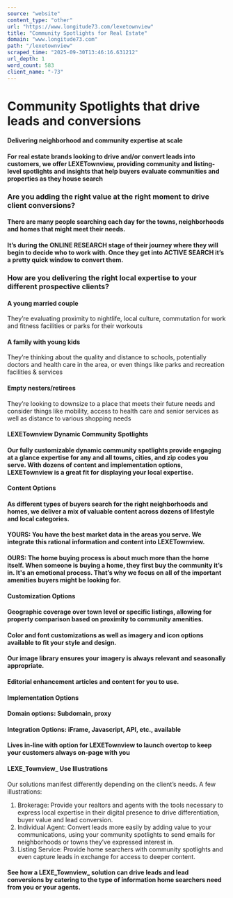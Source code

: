 ```yaml
---
source: "website"
content_type: "other"
url: "https://www.longitude73.com/lexetownview"
title: "Community Spotlights for Real Estate"
domain: "www.longitude73.com"
path: "/lexetownview"
scraped_time: "2025-09-30T13:46:16.631212"
url_depth: 1
word_count: 583
client_name: "-73"
---
```


# Community Spotlights that drive leads and conversions

#### Delivering neighborhood and community expertise at scale

#### For real estate brands looking to drive and/or convert leads into customers, we offer LEXETownview, providing community and listing-level spotlights and insights that help buyers evaluate communities and properties as they house search

### Are you adding the right value at the right moment to drive client conversions?

#### There are many people searching each day for the towns, neighborhoods and homes that might meet their needs.

#### It’s during the **ONLINE RESEARCH** stage of their journey where they will begin to decide who to work with. Once they get into **ACTIVE SEARCH** it’s a pretty quick window to convert them.

### How are you delivering the right local expertise to your different prospective clients?

#### A young married couple

They’re evaluating proximity to nightlife, local culture, commutation for work and fitness facilities or parks for their workouts

#### A family with young kids

They’re thinking about the quality and distance to schools, potentially doctors and health care in the area, or even things like parks and recreation facilities & services

#### Empty nesters/retirees

They’re looking to downsize to a place that meets their future needs and consider things like mobility, access to health care and senior services as well as distance to various shopping needs

#### LEXETownview Dynamic Community Spotlights

#### Our fully customizable dynamic community spotlights provide engaging at a glance expertise for any and all towns, cities, and zip codes you serve. With dozens of content and implementation options, LEXETownview is a great fit for displaying your local expertise.

#### Content Options

#### As different types of buyers search for the right neighborhoods and homes, we deliver a mix of valuable content across dozens of lifestyle and local categories.

#### YOURS: You have the best market data in the areas you serve. We integrate this rational information and content into LEXETownview.

#### OURS: The home buying process is about much more than the home itself. When someone is buying a home, they first buy the community it’s in. It's an emotional process. That’s why we focus on all of the important amenities buyers might be looking for.

#### Customization Options

#### Geographic coverage over town level or specific listings, allowing for property comparison based on proximity to community amenities.

#### Color and font customizations as well as imagery and icon options available to fit your style and design.

#### Our image library ensures your imagery is always relevant and seasonally appropriate.

#### Editorial enhancement articles and content for you to use.

#### Implementation Options

#### Domain options: Subdomain, proxy

#### Integration Options: iFrame, Javascript, API, etc., available

#### Lives in-line with option for LEXETownview to launch overtop to keep your customers always on-page with you

#### **LEXE_Townview_ Use Illustrations**

Our solutions manifest differently depending on the client’s needs. A few illustrations:

1.  Brokerage: Provide your realtors and agents with the tools necessary to express local expertise in their digital presence to drive differentiation, buyer value and lead conversion.
2.  Individual Agent: Convert leads more easily by adding value to your communications, using your community spotlights to send emails for neighborhoods or towns they’ve expressed interest in.
3.  Listing Service: Provide home searchers with community spotlights and even capture leads in exchange for access to deeper content.

#### See how a LEXE_Townview_ solution can drive leads and lead conversions by catering to the type of information home searchers need from you or your agents.
